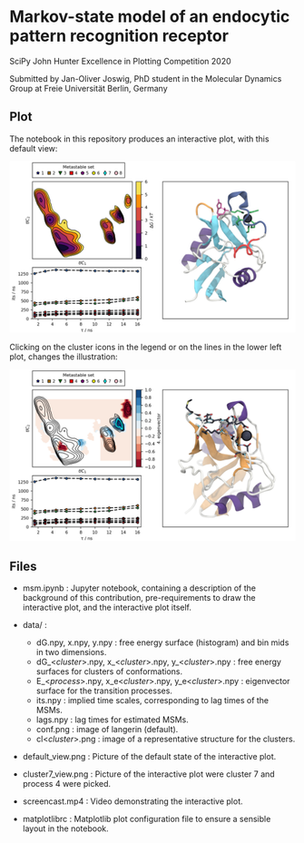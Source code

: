 Markov-state model of an endocytic pattern recognition receptor
===============================================================

SciPy John Hunter Excellence in Plotting Competition 2020

Submitted by Jan-Oliver Joswig, PhD student in the Molecular Dynamics Group at Freie Universität Berlin, Germany

Plot
----

The notebook in this repository produces an interactive plot, with this default view:

![default](default_view.png)

Clicking on the cluster icons in the legend or on the lines in the lower left plot, changes the illustration:

![cluster7](cluster7_view.png)

Files
-----

 - msm.ipynb : Jupyter notebook, containing a description of the background of this contribution, pre-requirements to draw the interactive plot, and the interactive plot itself.
 - data/ :
    - dG.npy, x.npy, y.npy : free energy surface (histogram) and bin mids in two dimensions.
    - dG_<*cluster*>.npy, x_<*cluster*>.npy, y_<*cluster*>.npy : free energy surfaces for clusters of conformations.
    - E_<*process*>.npy, x_e<*cluster*>.npy, y_e<*cluster*>.npy : eigenvector surface for the transition processes.
    - its.npy : implied time scales, corresponding to lag times of the MSMs.
    - lags.npy : lag times for estimated MSMs.
    - conf.png : image of langerin (default).
    - cl<*cluster*>.png : image of a representative structure for the clusters.

 - default_view.png : Picture of the default state of the interactive plot.
 - cluster7_view.png : Picture of the interactive plot were cluster 7 and process 4 were picked.
 - screencast.mp4 : Video demonstrating the interactive plot.
 - matplotlibrc : Matplotlib plot configuration file to ensure a sensible layout in the notebook.
   
